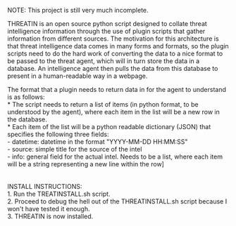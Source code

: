 NOTE: This project is still very much incomplete. 

THREATIN is an open source python script designed to collate threat intelligence information through the use of plugin scripts that gather information from different sources. The motivation for this architecture is that threat intelligence data comes in many forms and formats, so the plugin scripts need to do the hard work of converting the data to a nice format to be passed to the threat agent, which will in turn store the data in a database. An intelligence agent then pulls the data from this database to present in a human-readable way in a webpage.

The format that a plugin needs to return data in for the agent to understand is as follows:<br>
	* The script needs to return a list of items (in python format, to be understood by the agent), where each item in the list will be a new row in the database.<br>
	* Each item of the list will be a python readable dictionary (JSON) that specifies the following three fields:<br>
		- datetime: datetime in the format "YYYY-MM-DD HH:MM:SS" <br>
		- source: simple title for the source of the intel<br>
		- info: general field for the actual intel. Needs to be a list, where each item will be a string representing a new line within the row]<br>
<br>
<br>
INSTALL INSTRUCTIONS:<br>
	1. Run the TREATINSTALL.sh script.<br>
	2. Proceed to debug the hell out of the THREATINSTALL.sh script because I won't have tested it enough.<br>
	3. THREATIN is now installed. <br>
